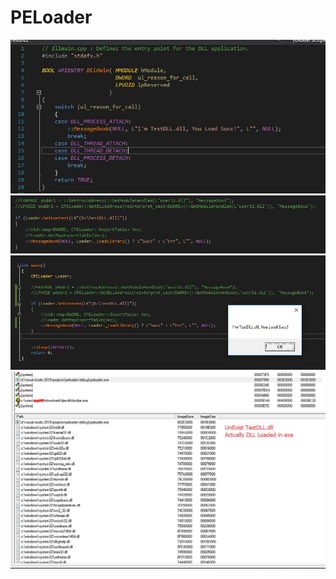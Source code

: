 # PELoader
![image](https://github.com/VideoCardGuy/PELoader/raw/master/Screenshot/1.jpg)<br>
![image](https://github.com/VideoCardGuy/PELoader/raw/master/Screenshot/2.jpg)<br>
![image](https://github.com/VideoCardGuy/PELoader/raw/master/Screenshot/3.jpg)<br>
![image](https://github.com/VideoCardGuy/PELoader/raw/master/Screenshot/4.jpg)<br>
